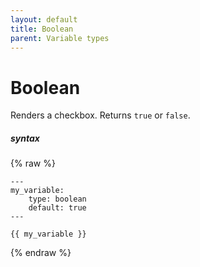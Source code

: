 ```yaml
---
layout: default
title: Boolean
parent: Variable types
---
```


# Boolean

Renders a checkbox.
Returns `true` or `false`.

##### syntax
{% raw %}
```
---
my_variable:
    type: boolean
    default: true
---

{{ my_variable }}
```
{% endraw %}